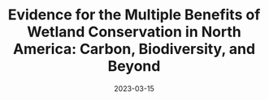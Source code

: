 ---
title: "Evidence for the Multiple Benefits of Wetland Conservation in North America: Carbon, Biodiversity, and Beyond"
collection: whitepapers
date: 2023-03-15
link: 'https://www.pointblue.org/wetland-multiple-benefits'
openaccess: true
citation: "Conlisk E, Chamberlain E, Vernon M, Dybala K (2023) Evidence for the Multiple Benefits of Wetland Conservation in North America: Carbon, Biodiversity, and Beyond. Point Blue Conservation Science, Petaluma, CA. Available from: https://www.pointblue.org/wetland-multiple-benefits"
---